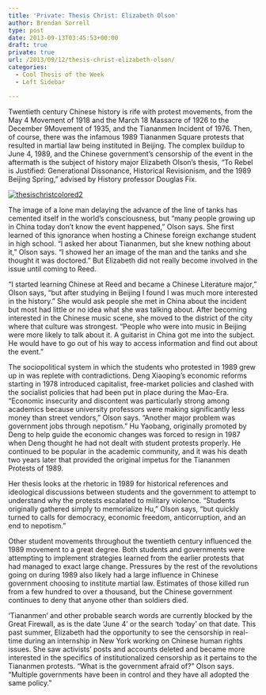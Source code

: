 ```yaml
---
title: 'Private: Thesis Christ: Elizabeth Olson'
author: Brendan Sorrell
type: post
date: 2013-09-13T03:45:53+00:00
draft: true
private: true
url: /2013/09/12/thesis-christ-elizabeth-olson/
categories:
  - Cool Thesis of the Week
  - Left Sidebar

---
```

<p style="text-align: left;">
  Twentieth century Chinese history is rife with protest movements, from the May 4 Movement of 1918 and the March 18 Massacre of 1926 to the December 9Movement of 1935, and the Tiananmen Incident of 1976. Then, of course, there was the infamous 1989 Tiananmen Square protests that resulted in martial law being instituted in Beijing. The complex buildup to June 4, 1989, and the Chinese government’s censorship of the event in the aftermath is the subject of history major Elizabeth Olson’s thesis, &#8220;To Rebel is Justified: Generational Dissonance, Historical Revisionism, and the 1989 Beijing Spring,” advised by History professor Douglas Fix.
</p>

[<img class="alignright size-medium wp-image-2523" alt="thesischristcolored2" src="https://i0.wp.com/www.reedquest.org/wp-content/uploads/2013/09/thesischristcolored2-241x300.jpg?resize=241%2C300" data-recalc-dims="1" />][1]

The image of a lone man delaying the advance of the line of tanks has cemented itself in the world’s consciousness, but “many people growing up in China today don’t know the event happened,” Olson says. She first learned of this ignorance when hosting a Chinese foreign exchange student in high school. “I asked her about Tiananmen, but she knew nothing about it,” Olson says. “I showed her an image of the man and the tanks and she thought it was doctored.” But Elizabeth did not really become involved in the issue until coming to Reed.

“I started learning Chinese at Reed and became a Chinese Literature major,” Olson says, “but after studying in Beijing I found I was much more interested in the history.” She would ask people she met in China about the incident but most had little or no idea what she was talking about. After becoming interested in the Chinese music scene, she moved to the district of the city where that culture was strongest. “People who were into music in Beijing were more likely to talk about it. A guitarist in China got me into the subject. He would have to go out of his way to access information and find out about the event.”

The sociopolitical system in which the students who protested in 1989 grew up in was replete with contradictions. Deng Xiaoping’s economic reforms starting in 1978 introduced capitalist, free-market policies and clashed with the socialist policies that had been put in place during the Mao-Era. “Economic insecurity and discontent was particularly strong among academics because university professors were making significantly less money than street vendors,” Olson says. “Another major problem was government jobs through nepotism.” Hu Yaobang, originally promoted by Deng to help guide the economic changes was forced to resign in 1987 when Deng thought he had not dealt with student protests properly. He continued to be popular in the academic community, and it was his death two years later that provided the original impetus for the Tiananmen Protests of 1989.

Her thesis looks at the rhetoric in 1989 for historical references and ideological discussions between students and the government to attempt to understand why the protests escalated to military violence. “Students originally gathered simply to memorialize Hu,” Olson says, “but quickly turned to calls for democracy, economic freedom, anticorruption, and an end to nepotism.”

Other student movements throughout the twentieth century influenced the 1989 movement to a great degree. Both students and governments were attempting to implement strategies learned from the earlier protests that had managed to exact large change. Pressures by the rest of the revolutions going on during 1989 also likely had a large influence in Chinese government choosing to institute martial law. Estimates of those killed run from a few hundred to over a thousand, but the Chinese government continues to deny that anyone other than soldiers died.

‘Tiananmen’ and other probable search words are currently blocked by the Great Firewall, as is the date ‘June 4’ or the search ‘today’ on that date. This past summer, Elizabeth had the opportunity to see the censorship in real-time during an internship in New York working on Chinese human rights issues. She saw activists’ posts and accounts deleted and became more interested in the specifics of institutionalized censorship as it pertains to the Tiananmen protests. “What is the government afraid of?” Olson says. “Multiple governments have been in control and they have all adopted the same policy.”

 [1]: https://i2.wp.com/www.reedquest.org/wp-content/uploads/2013/09/thesischristcolored2.jpg